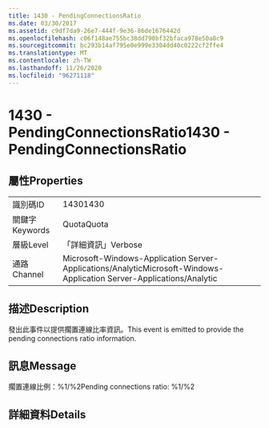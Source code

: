 ```yaml
---
title: 1430 - PendingConnectionsRatio
ms.date: 03/30/2017
ms.assetid: c9df7da9-26e7-444f-9e36-86de1676442d
ms.openlocfilehash: c06f148ae755bc38dd790bf32bfaca978e50a8c9
ms.sourcegitcommit: bc293b14af795e0e999e3304dd40c0222cf2ffe4
ms.translationtype: MT
ms.contentlocale: zh-TW
ms.lasthandoff: 11/26/2020
ms.locfileid: "96271118"
---
```

# <a name="1430---pendingconnectionsratio"></a><span data-ttu-id="ae747-102">1430 - PendingConnectionsRatio</span><span class="sxs-lookup"><span data-stu-id="ae747-102">1430 - PendingConnectionsRatio</span></span>

## <a name="properties"></a><span data-ttu-id="ae747-103">屬性</span><span class="sxs-lookup"><span data-stu-id="ae747-103">Properties</span></span>  
  
|||  
|-|-|  
|<span data-ttu-id="ae747-104">識別碼</span><span class="sxs-lookup"><span data-stu-id="ae747-104">ID</span></span>|<span data-ttu-id="ae747-105">1430</span><span class="sxs-lookup"><span data-stu-id="ae747-105">1430</span></span>|  
|<span data-ttu-id="ae747-106">關鍵字</span><span class="sxs-lookup"><span data-stu-id="ae747-106">Keywords</span></span>|<span data-ttu-id="ae747-107">Quota</span><span class="sxs-lookup"><span data-stu-id="ae747-107">Quota</span></span>|  
|<span data-ttu-id="ae747-108">層級</span><span class="sxs-lookup"><span data-stu-id="ae747-108">Level</span></span>|<span data-ttu-id="ae747-109">「詳細資訊」</span><span class="sxs-lookup"><span data-stu-id="ae747-109">Verbose</span></span>|  
|<span data-ttu-id="ae747-110">通路</span><span class="sxs-lookup"><span data-stu-id="ae747-110">Channel</span></span>|<span data-ttu-id="ae747-111">Microsoft-Windows-Application Server-Applications/Analytic</span><span class="sxs-lookup"><span data-stu-id="ae747-111">Microsoft-Windows-Application Server-Applications/Analytic</span></span>|  
  
## <a name="description"></a><span data-ttu-id="ae747-112">描述</span><span class="sxs-lookup"><span data-stu-id="ae747-112">Description</span></span>  

 <span data-ttu-id="ae747-113">發出此事件以提供擱置連線比率資訊。</span><span class="sxs-lookup"><span data-stu-id="ae747-113">This event is emitted to provide the pending connections ratio information.</span></span>  
  
## <a name="message"></a><span data-ttu-id="ae747-114">訊息</span><span class="sxs-lookup"><span data-stu-id="ae747-114">Message</span></span>  

 <span data-ttu-id="ae747-115">擱置連線比例：%1/%2</span><span class="sxs-lookup"><span data-stu-id="ae747-115">Pending connections ratio: %1/%2</span></span>  
  
## <a name="details"></a><span data-ttu-id="ae747-116">詳細資料</span><span class="sxs-lookup"><span data-stu-id="ae747-116">Details</span></span>
